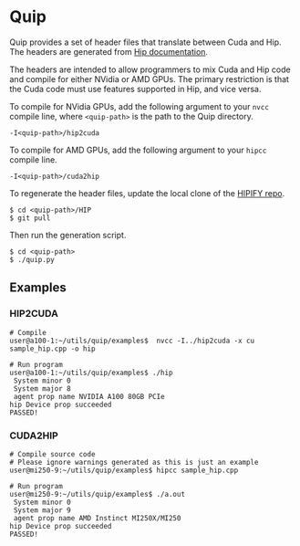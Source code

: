 # Quip

Quip provides a set of header files that translate between Cuda and Hip. The headers are generated from [Hip documentation](https://github.com/ROCm-Developer-Tools/HIP/tree/master/docs/markdown).

The headers are intended to allow programmers to mix Cuda and Hip code and compile for either NVidia or AMD GPUs. The primary restriction is that the Cuda code must use features supported in Hip, and vice versa.

To compile for NVidia GPUs, add the following argument to your `nvcc` compile line, where `<quip-path>` is the path to the Quip directory.
```
-I<quip-path>/hip2cuda
```

To compile for AMD GPUs, add the following argument to your `hipcc` compile line.
```
-I<quip-path>/cuda2hip
```

To regenerate the header files, update the local clone of the [HIPIFY repo](https://github.com/ROCm/HIPIFY).
```
$ cd <quip-path>/HIP
$ git pull
```

Then run the generation script.
```
$ cd <quip-path>
$ ./quip.py
```

## Examples

### HIP2CUDA
```
# Compile
user@a100-1:~/utils/quip/examples$  nvcc -I../hip2cuda -x cu sample_hip.cpp -o hip

# Run program
user@a100-1:~/utils/quip/examples$ ./hip
 System minor 0
 System major 8
 agent prop name NVIDIA A100 80GB PCIe
hip Device prop succeeded
PASSED!
```

### CUDA2HIP
```
# Compile source code
# Please ignore warnings generated as this is just an example
user@mi250-9:~/utils/quip/examples$ hipcc sample_hip.cpp

# Run program
user@mi250-9:~/utils/quip/examples$ ./a.out
 System minor 0
 System major 9
 agent prop name AMD Instinct MI250X/MI250
hip Device prop succeeded
PASSED!
```